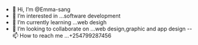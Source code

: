 - 👋 Hi, I’m @Emma-sang
- 👀 I’m interested in ...software development 
- 🌱 I’m currently learning ...web desigh 
- 💞️ I’m looking to collaborate on ...web design,graphic and app design 
-- 📫 How to reach me ...+254799287456

<!---
Emma-sang/Emma-sang is a ✨ special ✨ repository because its `README.md` (this file) appears on your GitHub profile.
You can click the Preview link to take a look at your changes.
--->

